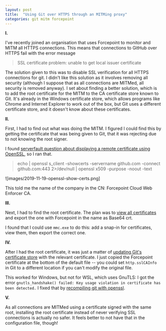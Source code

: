 ```yaml
---
layout: post
title:  "Using Git over HTTPS through an MITMing proxy"
categories: git mitm forcepoint
---
```


**I.**

I've recently joined an organisation that uses Forcepoint to monitor and MITM all HTTPS connections. This means that connections to GitHub over HTTPS fail with the error message

> SSL certificate problem: unable to get local issuer certificate

The solution given to this was to disable SSL verification for all HTTPS connections for git. I didn't like this solution as it involves removing all security (although I suppose that as all connections are MITMed, all security is removed anyway). I set about finding a better solution, which is to add the root certificate for the MITM to the CA certificate store known to Git. It's already in the Windows certificate store, which allows programs like Chrome and Internet Explorer to work out of the box, but Git uses a different certificate store, and it doesn't know about these certificates.

**II.**

First, I had to find out what was doing the MITM. I figured I could find this by getting the certificate that was being given to Git, that it was rejecting due to not knowing the root signer.

I found [serverfault question about displaying a remote certificate using OpenSSL](https://serverfault.com/questions/661978/displaying-a-remote-ssl-certificate-details-using-cli-tools), so I ran that.

> echo | openssl s_client -showcerts -servername github.com -connect github.com:443 2>/dev/null | openssl x509 -purpose -noout -text

![images/2019-11-19-openssl-show-certs.png]

This told me the name of the company in the CN: Forcepoint Cloud Web Enforcer CA.

**III.**

Next, I had to find the root certificate. The plan was to [view all certificates](https://superuser.com/questions/647036/view-install-certificates-for-local-machine-store-on-windows-7) and export the one with Forcepoint in the name as Base64 crt.

I found that I could use `mmc.exe` to do this: add a snap-in for certificates, view them, then export the correct one.

**IV.**

After I had the root certificate, it was just a matter of [updating Git's certificate store](http://blog.majcica.com/2016/12/27/installing-self-signed-certificates-into-git-cert-store/) with the relevant certificate. I just copied the Forcepoint certificate at the bottom of the default file -- you could set `http.sslCAInfo` in Git to a different location if you can't modify the original file.

This worked for Windows, but not for WSL, which uses GnuTLS: I got the error `gnutls_handshake() failed: Key usage violation in certificate has been detected.` I fixed that by [recompiling git with openssl](https://raw.githubusercontent.com/paul-nelson-baker/git-openssl-shellscript/master/compile-git-with-openssl.sh).

**V.**

As all connections are MITMed using a certificate signed with the same root, installing the root certificate instead of never verifying SSL connections is actually no safer. It feels better to not have that in the configuration file, though!
